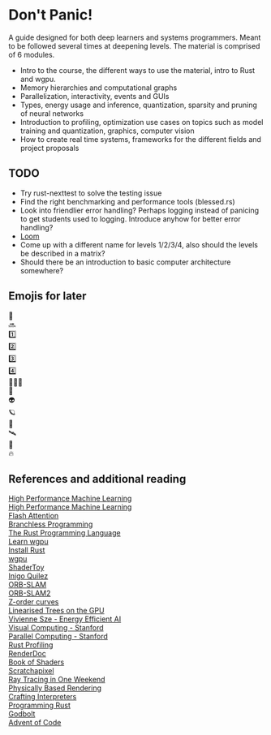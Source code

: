 # Don't Panic!
A guide designed for both deep learners and systems programmers. Meant to be followed several times at
deepening levels.
The material is comprised of 6 modules.

* Intro to the course, the different ways to use the material, intro to Rust and wgpu.
* Memory hierarchies and computational graphs
* Parallelization, interactivity, events and GUIs
* Types, energy usage and inference, quantization, sparsity and pruning of neural networks
* Introduction to profiling, optimization use cases on topics such as model
training and quantization, graphics, computer vision
* How to create real time systems, frameworks for the different fields and project proposals

## TODO

* Try rust-nexttest to solve the testing issue
* Find the right benchmarking and performance tools (blessed.rs)
* Look into friendlier error handling? Perhaps logging instead of panicing to
get students used to logging. Introduce anyhow for better error handling?
* [Loom](https://docs.rs/loom/latest/loom/)
* Come up with a different name for levels 1/2/3/4, also should the levels be described in a matrix?
* Should there be an introduction to basic computer architecture somewhere?

## Emojis for later
🌌  
🔜  
1️⃣  
2️⃣  
3️⃣  
4️⃣  
👨🏼‍💻  
🧬  
👽  
🪐  
🚀  
🛰️  
🦀  
🔥  

## References and additional reading

[High Performance Machine Learning](https://engineering.nyu.edu/sites/default/files/2022-01/ECE_GY_9143_S22.pdf)  
[High Performance Machine Learning](https://www.cs.columbia.edu/wp-content/uploads/2022/08/HPML-Fall2022-columbia.pdf)  
[Flash Attention](https://github.com/HazyResearch/flash-attention)  
[Branchless Programming](https://www.youtube.com/watch?v=g-WPhYREFjk)  
[The Rust Programming Language](https://doc.rust-lang.org/book/title-page.html)  
[Learn wgpu](https://sotrh.github.io/learn-wgpu/)  
[Install Rust](https://www.rust-lang.org/tools/install)  
[wgpu](https://wgpu.rs/)  
[ShaderToy](https://www.shadertoy.com/)  
[Inigo Quilez](https://iquilezles.org/articles/)  
[ORB-SLAM](https://arxiv.org/abs/1502.00956)  
[ORB-SLAM2](https://arxiv.org/abs/1610.06475)  
[Z-order curves](https://www.nocentino.com/Nocentino10.pdf)  
[Linearised Trees on the GPU](https://developer.nvidia.com/blog/thinking-parallel-part-iii-tree-construction-gpu/)  
[Vivienne Sze - Energy Efficient AI](https://www.youtube.com/watch?v=WbLQqPw_n88)  
[Visual Computing - Stanford](https://gfxcourses.stanford.edu/cs348k/spring23)  
[Parallel Computing - Stanford](https://gfxcourses.stanford.edu/cs149/fall21)  
[Rust Profiling](https://nnethercote.github.io/perf-book/profiling.html)  
[RenderDoc](https://renderdoc.org/)  
[Book of Shaders](https://thebookofshaders.com/)  
[Scratchapixel](https://www.scratchapixel.com/)  
[Ray Tracing in One Weekend](https://raytracing.github.io/)  
[Physically Based Rendering](https://www.pbrt.org/)  
[Crafting Interpreters](https://craftinginterpreters.com/)  
[Programming Rust](https://www.oreilly.com/library/view/programming-rust-2nd/9781492052586/)  
[Godbolt](https://godbolt.org/)  
[Advent of Code](https://adventofcode.com/)  
